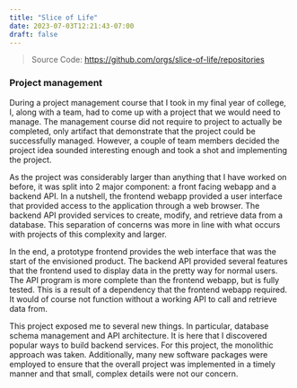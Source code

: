```yaml
---
title: "Slice of Life"
date: 2023-07-03T12:21:43-07:00
draft: false
---
```


> Source Code: https://github.com/orgs/slice-of-life/repositories

### Project management

During a project management course that I took in my final year of college, I, along with a team, had to come up with a project that we would need to manage. The management course did not require to project to actually be completed, only artifact that demonstrate that the project could be successfully managed. However, a couple of team members decided the project idea sounded interesting enough and took a shot and implementing the project.

As the project was considerably larger than anything that I have worked on before, it was split into 2 major component: a front facing webapp and a backend API. In a nutshell, the frontend webapp provided a user interface that provided access to the application through a web browser. The backend API provided services to create, modify, and retrieve data from a database. This separation of concerns was more in line with what occurs with projects of this complexity and larger.

In the end, a prototype frontend provides the web interface that was the start of the envisioned product. The backend API provided several features that the frontend used to display data in the pretty way for normal users. The API program is more complete than the frontend webapp, but is fully tested. This is a result of a dependency that the frontend webapp required. It would of course not function without a working API to call and retrieve data from.

This project exposed me to several new things. In particular, database schema management and API architecture. It is here that I discovered popular ways to build backend services. For this project, the monolithic approach was taken. Additionally, many new software packages were employed to ensure that the overall project was implemented in a timely manner and that small, complex details were not our concern.
